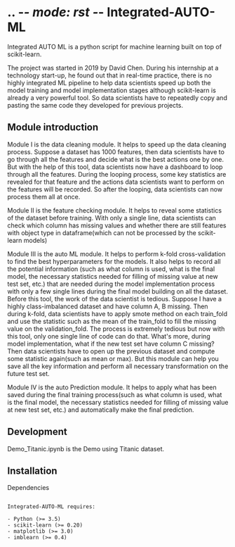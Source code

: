 .. -*- mode: rst -*-
Integrated-AUTO-ML
============

Integrated AUTO ML is a python script for machine learning built on top of
scikit-learn. 

The project was started in 2019 by David Chen. During his internship at a technology start-up, he found out that in real-time practice, there is no highly integrated ML pipeline to help data scientists speed up both the model training and model implementation stages although scikit-learn is already a very powerful tool. So data scientists have to repeatedly copy and pasting the same code they developed for previous projects. 

Module introduction
------------
Module I is the data cleaning module. It helps to speed up the data cleaning process. 
Suppose a dataset has 1000 features, then data scientists have to go through all the features and decide what is the best actions one by one. But with the help of this tool, data scientists now have a dashboard to loop through all the features. During the looping process, some key statistics are revealed for that feature and the actions data scientists want to perform on the features will be recorded. So after the looping, data scientists can now process them all at once.

Module II is the feature checking module. It helps to reveal some statistics of the dataset before training.
With only a single line, data scientists can check which column has missing values and whether there are still features with object type in dataframe(which can not be processed by the scikit-learn models)

Module III is the auto ML module. It helps to perform k-fold cross-validation to find the best hyperparameters for the models.
It also helps to record all the potential information (such as what column is used, what is the final model, the necessary statistics needed for filling of missing value at new test set, etc.) that are needed during the model implementation process with only a few single lines during the final model building on all the dataset.
Before this tool, the work of the data scientist is tedious. Suppose I have a highly class-imbalanced dataset and have column A, B missing. Then during k-fold, data scientists have to apply smote method on each train_fold and use the statistic such as the mean of the train_fold to fill the missing value on the validation_fold. The process is extremely tedious but now with this tool, only one single line of code can do that. What's more, during model implementation, what if the new test set have column C missing? Then data scientists have to open up the previous dataset and compute some statistic again(such as mean or max). But this module can help you save all the key information and perform all necessary transformation on the future test set.

Module IV is the auto Prediction module. It helps to apply what has been saved during the final training process(such as what column is used, what is the final model, the necessary statistics needed for filling of missing value at new test set, etc.) and automatically make the final prediction.

Development
-----------

Demo_Titanic.ipynb is the Demo using Titanic dataset.

Installation
------------

Dependencies
~~~~~~~~~~~~

Integrated-AUTO-ML requires:

- Python (>= 3.5)
- scikit-learn (>= 0.20)
- matplotlib (>= 3.0)
- imblearn (>= 0.4)
